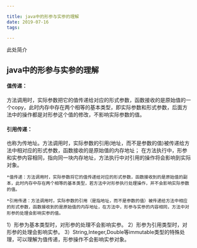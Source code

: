 ```yaml
---

title: java中的形参与实参的理解
date: 2019-07-16
tags:

---
```

此处简介

<!--more-->

## java中的形参与实参的理解
#### 值传递：
方法调用时，实际参数把它的值传递给对应的形式参数，函数接收的是原始值的一个copy，此时内存中存在两个相等的基本类型，即实际参数和形式参数，后面方法中的操作都是对形参这个值的修改，不影响实际参数的值。
#### 引用传递：
也称为传地址。方法调用时，实际参数的引用(地址，而不是参数的值)被传递给方法中相对应的形式参数，函数接收的是原始值的内存地址；
在方法执行中，形参和实参内容相同，指向同一块内存地址，方法执行中对引用的操作将会影响到实际对象。

`*值传递：方法调用时，实际参数将它的值传递给对应的形式参数，函数接收到的是原始值的副本，此时内存中存在两个相等的基本类型，若方法中对形参执行处理操作，并不会影响实际参数的值。`

`*引用传递：方法调用时，实际参数的引用（是指地址，而不是参数的值）被传递给方法中相应的形式参数，函数接收到的是原始值的内存地址，在方法中，形参与实参的内容相同，方法中对形参的处理会影响实参的值。`


1）形参为基本类型时，对形参的处理不会影响实参。
2）形参为引用类型时，对形参的处理会影响实参。
3）String,Integer,Double等immutable类型的特殊处理，可以理解为值传递，形参操作不会影响实参对象。